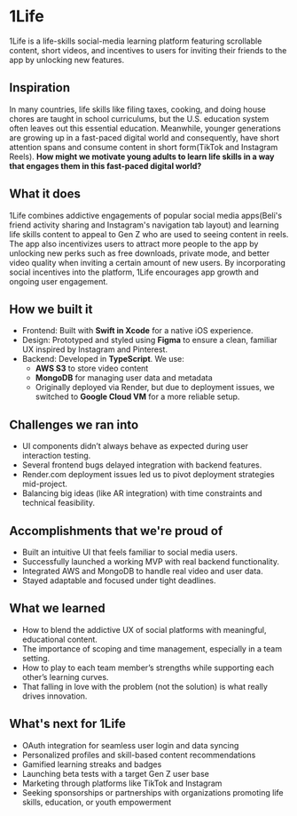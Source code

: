 # 1Life

1Life is a life-skills social-media learning platform featuring scrollable content, short videos, and incentives to users for inviting their friends to the app by unlocking new features.

## Inspiration

In many countries, life skills like filing taxes, cooking, and doing house chores are taught in school curriculums, but the U.S. education system often leaves out this essential education. Meanwhile, younger generations are growing up in a fast-paced digital world and consequently, have short attention spans and consume content in short form(TikTok and Instagram Reels). **How might we motivate young adults to learn life skills in a way that engages them in this fast-paced digital world?**

## What it does

1Life combines addictive engagements of popular social media apps(Beli's friend activity sharing and Instagram's navigation tab layout) and learning life skills content to appeal to Gen Z who are used to seeing content in reels. The app also incentivizes users to attract more people to the app by unlocking new perks such as free downloads, private mode, and better video quality when inviting a certain amount of new users. By incorporating social incentives into the platform, 1Life encourages app growth and ongoing user engagement.

## How we built it

- Frontend: Built with **Swift in Xcode** for a native iOS experience.
- Design: Prototyped and styled using **Figma** to ensure a clean, familiar UX inspired by Instagram and Pinterest.
- Backend: Developed in **TypeScript**. We use:
     - **AWS S3** to store video content
     - **MongoDB** for managing user data and metadata
     - Originally deployed via Render, but due to deployment issues, we switched to **Google Cloud VM** 
        for a more reliable setup.

## Challenges we ran into

- UI components didn’t always behave as expected during user interaction testing.
- Several frontend bugs delayed integration with backend features.
- Render.com deployment issues led us to pivot deployment strategies mid-project.
- Balancing big ideas (like AR integration) with time constraints and technical feasibility.

## Accomplishments that we're proud of

- Built an intuitive UI that feels familiar to social media users.
- Successfully launched a working MVP with real backend functionality.
- Integrated AWS and MongoDB to handle real video and user data.
- Stayed adaptable and focused under tight deadlines.

## What we learned

- How to blend the addictive UX of social platforms with meaningful, educational content.
- The importance of scoping and time management, especially in a team setting.
- How to play to each team member’s strengths while supporting each other’s learning curves.
- That falling in love with the problem (not the solution) is what really drives innovation.

## What's next for 1Life

- OAuth integration for seamless user login and data syncing
- Personalized profiles and skill-based content recommendations
- Gamified learning streaks and badges
- Launching beta tests with a target Gen Z user base
- Marketing through platforms like TikTok and Instagram
- Seeking sponsorships or partnerships with organizations promoting life skills, education, or youth 
   empowerment

